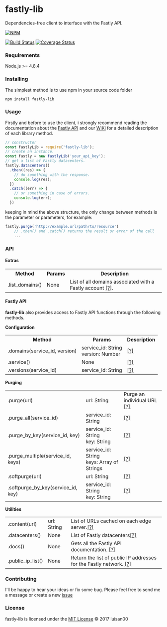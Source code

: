 # fastly-lib
Dependencies-free client to interface with the Fastly API.

[![NPM](https://nodei.co/npm/fastly-lib.png)](https://nodei.co/npm/fastly-lib/)


[![Build Status](https://travis-ci.org/luisan00/fastly-lib.svg?branch=master)](https://travis-ci.org/luisan00/fastly-lib)
[![Coverage Status](https://coveralls.io/repos/github/luisan00/fastly-lib/badge.svg?branch=master)](https://coveralls.io/github/luisan00/fastly-lib?branch=master)
### Requirements
Node.js >= 4.8.4

### Installing
The simplest method is to use npm in your source code folder
```bash
npm install fastly-lib
```
### Usage

Firstly and before to use the client, i strongly recommend reading the documentation about the <a target="_blank" href="https://docs.fastly.com/api/">Fastly API</a> and our <a href="https://github.com/luisan00/fastly-lib/wiki">WiKi</a> for a detailed description of each library method.

```js
// constructor
const fastlyLib = require('fastly-lib');
// create an instance.
const fastly = new fastlyLib('your_api_key');
// get a list of Fastly datacenters.
fastly.datacenters()
  .then((res) => {
    // do something with the response.
    console.log(res);
  })
  .catch((err) => {
    // or something in case of errors.
    console.log(err);
  })
```

keeping in mind the above structure, the only change between methods is the parameter or parameters, for example:

```js
fastly.purge('http://example.url/path/to/resource')
	// .then() and .catch() returns the result or error of the call
	...
```

### API
#### Extras
<table>
	<tr>
		<th>Method</th>
		<th>Params</th>
		<th>Description</th>
	</tr>
	<tr>
		<td>.list_domains()</td>
		<td>None</td>
		<td>List of all domains associated with a Fastly account <a href="https://github.com/luisan00/fastly-lib/wiki/Extras#list_domains">[?]</a>.</td>
	</tr>
</table>

#### Fastly API
**fastly-lib** also provides access to Fastly API functions through the following methods.

**Configuration**

<table>
	<tr>
		<th>Method</th>
		<th>Params</th>
		<th>Description</th>
	</tr>
	<tr>
		<td>.domains(service_id, version)</td>
		<td>
			service_id: String<br>
			version: Number
		</td>
		<td><a href="">[?]</a></td>
	</tr>
	<tr>
		<td>.service()</td>
		<td>None</td>
		<td><a href="">[?]</a></td>
	</tr>
	<tr>
		<td>.versions(service_id)</td>
		<td>service_id: String</td>
		<td><a href="https://docs.fastly.com/api/config#version_dfde9093f4eb0aa2497bbfd1d9415987">[?]</a></td>
	</tr>
</table>

**Purging**

<table>
	<tr>
		<td>.purge(url)</td>
		<td>url: String</td>
		<td>Purge an individual URL <a href="https://docs.fastly.com/api/purge#purge_3aa1d66ee81dbfed0b03deed0fa16a9a">[?]</a>.</td>
	</tr>
	<tr>
		<td>.purge_all(service_id)</td>
		<td>service_id: String</td>
		<td><a href="https://docs.fastly.com/api/purge#purge_bee5ed1a0cfd541e8b9f970a44718546">[?]</a></td>
	</tr>
	<tr>
		<td>.purge_by_key(service_id, key)</td>
		<td>
			service_id: String<br>
			key: String
		</td>
		<td><a href="https://docs.fastly.com/api/purge#purge_d8b8e8be84c350dd92492453a3df3230">[?]</a></td>
	</tr>
	<tr>
		<td>.purge_multiple(service_id, keys)</td>
		<td>
			service_id: String</br>
			keys: Array of Strings
		</td>
		<td><a href="https://docs.fastly.com/api/purge#purge_db35b293f8a724717fcf25628d713583">[?]</a></td>
	</tr>
	<tr>
		<td>.softpurge(url)</td>
		<td>url: String</td>
		<td><a href="https://docs.fastly.com/api/purge#soft_purge_0c4f56f3d68e9bed44fb8b638b78ea36">[?]</a></td>
	</tr>
	<tr>
		<td>.softpurge_by_key(service_id, key)</td>
		<td>
			service_id: String</br>
			key: String
		</td>
		<td><a href="https://docs.fastly.com/api/purge#soft_purge_2e4d29085640127739f8467f27a5b549">[?]</a></td>
	</tr>
</table>

**Utilities**

<table>
	<tr>
		<td>.content(url)</td>
		<td>url: String</td>
		<td>List of URLs cached on each edge server.<a href="https://docs.fastly.com/api/tools#content_4d2d4548b29c7661e17ebe7098872d6d">[?]</a></td>
	</tr>
	<tr>
		<td>.datacenters()</td>
		<td>None</td>
		<td>List of Fastly datacenters<a href="https://docs.fastly.com/api/tools#datacenter_1c8d3b9dd035e301155b44eae05e0554">[?]</a></td>
	</tr>
	<tr>
		<td>.docs()</td>
		<td>None</td>
		<td>Gets all the Fastly API documentation. <a href="https://docs.fastly.com/api/tools#docs_79aecbf210c8163e20e2222a5c646453">[?]</a></td>
	</tr>
	<tr>
		<td>.public_ip_list()</td>
		<td>None</td>
		<td>Return the list of public IP addresses for the Fastly network. <a href="https://docs.fastly.com/api/tools#public_ip_list_ef2e9900a1c9522b58f5abed92ec785e">[?]</a></td>
	</tr>

</table>

### Contributing
 I'll be happy to hear your ideas or fix some bug. Please feel free to send me a message or create a new <a href="https://github.com/luisan00/fastly-lib/issues">issue</a>


### License

fastly-lib is licensed under the <a href="LICENSE">MIT License</a> © 2017 luisan00
